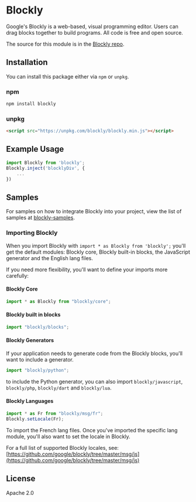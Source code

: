 # Blockly

Google's Blockly is a web-based, visual programming editor. Users can drag
blocks together to build programs. All code is free and open source.

The source for this module is in the [Blockly repo](http://github.com/google/blockly).

## Installation

You can install this package either via `npm` or `unpkg`.

### npm

```bash
npm install blockly
```

### unpkg

```html
<script src="https://unpkg.com/blockly/blockly.min.js"></script>
```

## Example Usage

```js
import Blockly from 'blockly';
Blockly.inject('blocklyDiv', {
    ...
})
```

## Samples

For samples on how to integrate Blockly into your project, view the list of samples at [blockly-samples](https://github.com/google/blockly-samples).

### Importing Blockly

When you import Blockly with `import * as Blockly from 'blockly';` you'll get the default modules:
Blockly core, Blockly built-in blocks, the JavaScript generator and the English lang files.

If you need more flexibility, you'll want to define your imports more carefully:

#### Blockly Core

```js
import * as Blockly from "blockly/core";
```

#### Blockly built in blocks

```js
import "blockly/blocks";
```

#### Blockly Generators

If your application needs to generate code from the Blockly blocks, you'll want to include a generator.

```js
import "blockly/python";
```

to include the Python generator, you can also import `blockly/javascript`, `blockly/php`, `blockly/dart` and `blockly/lua`.

#### Blockly Languages

```js
import * as Fr from "blockly/msg/fr";
Blockly.setLocale(Fr);
```

To import the French lang files. Once you've imported the specific lang module, you'll also want to set the locale in Blockly.

For a full list of supported Blockly locales, see: [https://github.com/google/blockly/tree/master/msg/js](https://github.com/google/blockly/tree/master/msg/js)

## License

Apache 2.0
